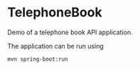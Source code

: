 # TelephoneBook
Demo of a telephone book API application. 

The application can be run using 
```shell script
mvn spring-boot:run                                                
```

